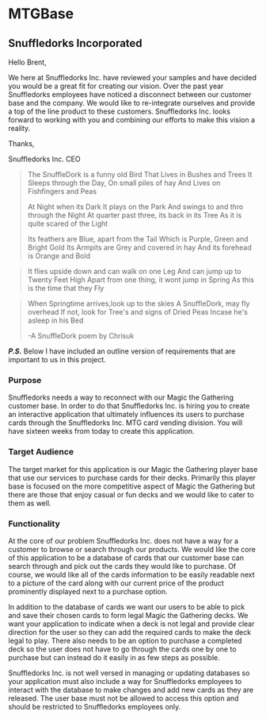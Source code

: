 # MTGBase

## Snuffledorks Incorporated
Hello Brent,

We here at Snuffledorks Inc. have reviewed your samples and have decided you would be a great fit for creating our vision. Over the past year Snuffledorks employees have noticed a disconnect between our customer base and the company. We would like to re-integrate ourselves and provide a top of the line product to these customers. Snuffledorks Inc. looks forward to working with you and combining our efforts to make this vision a reality. 

Thanks,

Snuffledorks Inc. CEO

> The SnuffleDork is a funny old Bird
> That Lives in Bushes and Trees
> It Sleeps through the Day, On small piles of hay
> And Lives on Fishfingers and Peas
> 
> At Night when its Dark
> It plays on the Park
> And swings to and thro through the Night
> At quarter past three, its back in its Tree
> As it is quite scared of the Light
> 
> Its feathers are Blue, apart from the Tail
> Which is Purple, Green and Bright Gold
> Its Armpits are Grey and covered in hay
> And its forehead is Orange and Bold

> It flies upside down and can walk on one Leg
> And can jump up to Twenty Feet High
> Apart from one thing, it wont jump in Spring
> As this is the time that they Fly

> When Springtime arrives,look up to the skies
> A SnuffleDork, may fly overhead
> If not, look for Tree's and signs of Dried Peas
> Incase he's asleep in his Bed
> 
> -A SnuffleDork poem by Chrisuk

***P.S.*** Below I have included an outline version of requirements that are important to us in this project.


### Purpose
Snuffledorks needs a way to reconnect with our Magic the Gathering customer base. In order to do that Snuffledorks Inc. is hiring you to create an interactive application that ultimately influences its users to purchase cards through the Snuffledorks Inc. MTG card vending division. You will have sixteen weeks from today to create this application. 

### Target Audience
The target market for this application is our Magic the Gathering player base that use our services to purchase cards for their decks. Primarily this player base is focused on the more competitive aspect of Magic the Gathering but there are those that enjoy casual or fun decks and we would like to cater to them as well. 

### Functionality
At the core of our problem Snuffledorks Inc. does not have a way for a customer to browse or search through our products. We would like the core of this application to be a database of cards that our customer base can search through and pick out the cards they would like to purchase. Of course, we would like all of the cards information to be easily readable next to a picture of the card along with our current price of the product prominently displayed next to a purchase option. 

In addition to the database of cards we want our users to be able to pick and save their chosen cards to form legal Magic the Gathering decks. We want your application to indicate when a deck is not legal and provide clear direction for the user so they can add the required cards to make the deck legal to play. There also needs to be an option to purchase a completed deck so the user does not have to go through the cards one by one to purchase but can instead do it easily in as few steps as possible. 

Snuffledorks Inc. is not well versed in managing or updating databases so your application must also include a way for Snuffledorks employees to interact with the database to make changes and add new cards as they are released. The user base must not be allowed to access this option and should be restricted to Snuffledorks employees only.  


  	